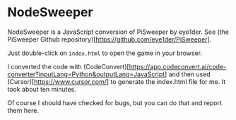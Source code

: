 # NodeSweeper

NodeSweeper is a JavaScript conversion of PiSweeper by eye1der. See (the PiSweeper Github repository)[https://github.com/eye1der/PiSweeper].

Just double-click on `index.html` to open the game in your browser.


I converted the code with (CodeConvert)[https://app.codeconvert.ai/code-converter?inputLang=Python&outputLang=JavaScript] and then used (Cursor)[https://www.cursor.com/] to generate the index.html file for me. It took about ten minutes.

Of course I should have checked for bugs, but you can do that and report them here.
